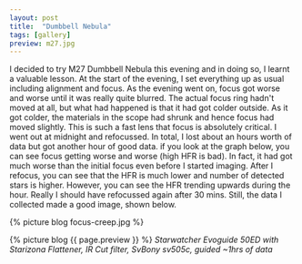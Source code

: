 ```yaml
---
layout: post
title:  "Dumbbell Nebula"
tags: [gallery]
preview: m27.jpg
---
```

I decided to try M27 Dumbbell Nebula this evening and in doing so, I learnt a valuable lesson. At the start of the evening, I set everything up as usual including alignment and focus. As the evening went on, focus got worse and worse until it was really quite blurred. The actual focus ring hadn't moved at all, but what had happened is that it had got colder outside. As it got colder, the materials in the scope had shrunk and hence focus had moved slightly. This is such a fast lens that focus is absolutely critical. I went out at midnight and refocussed. In total, I lost about an hours worth of data but got another hour of good data. if you look at the graph below, you can see focus getting worse and worse (high HFR is bad). In fact, it had got much worse than the initial focus even before I started imaging. After I refocus, you can see that the HFR is much lower and number of detected stars is higher. However, you can see the HFR trending upwards during the hour. Really I should have refocussed again after 30 mins. Still, the data I collected made a good image, shown below.

{% picture blog focus-creep.jpg %}

{% picture blog {{ page.preview }} %}
_Starwatcher Evoguide 50ED with Starizona Flattener, IR Cut filter, SvBony sv505c, guided ~1hrs of data_

